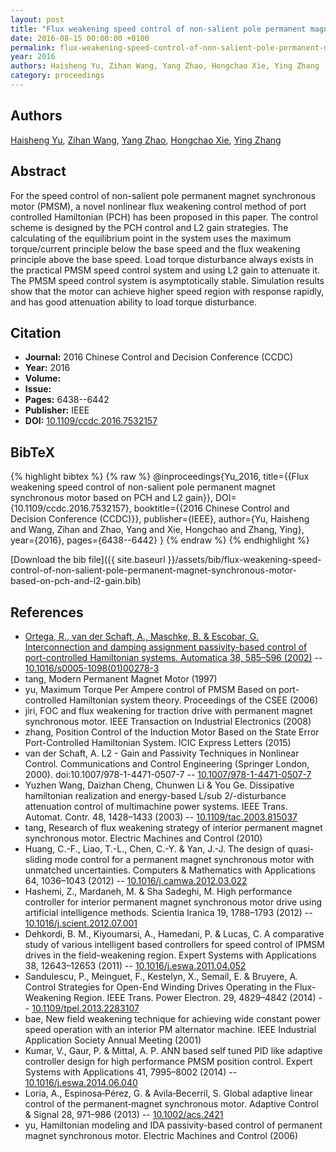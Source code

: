 ```yaml
---
layout: post
title: "Flux weakening speed control of non-salient pole permanent magnet synchronous motor based on PCH and L2 gain"
date: 2016-08-15 00:00:00 +0100
permalink: flux-weakening-speed-control-of-non-salient-pole-permanent-magnet-synchronous-motor-based-on-pch-and-l2-gain
year: 2016
authors: Haisheng Yu, Zihan Wang, Yang Zhao, Hongchao Xie, Ying Zhang
category: proceedings
---
```

 
## Authors
[Haisheng Yu](authors/haisheng-yu), [Zihan Wang](authors/zihan-wang), [Yang Zhao](authors/yang-zhao), [Hongchao Xie](authors/hongchao-xie), [Ying Zhang](authors/ying-zhang)
 
## Abstract
For the speed control of non-salient pole permanent magnet synchronous motor (PMSM), a novel nonlinear flux weakening control method of port controlled Hamiltonian (PCH) has been proposed in this paper. The control scheme is designed by the PCH control and L2 gain strategies. The calculating of the equilibrium point in the system uses the maximum torque/current principle below the base speed and the flux weakening principle above the base speed. Load torque disturbance always exists in the practical PMSM speed control system and using L2 gain to attenuate it. The PMSM speed control system is asymptotically stable. Simulation results show that the motor can achieve higher speed region with response rapidly, and has good attenuation ability to load torque disturbance.
 
## Citation
- **Journal:** 2016 Chinese Control and Decision Conference (CCDC)
- **Year:** 2016
- **Volume:** 
- **Issue:** 
- **Pages:** 6438--6442
- **Publisher:** IEEE
- **DOI:** [10.1109/ccdc.2016.7532157](https://doi.org/10.1109/ccdc.2016.7532157)
 
## BibTeX
{% highlight bibtex %}
{% raw %}
@inproceedings{Yu_2016,
  title={{Flux weakening speed control of non-salient pole permanent magnet synchronous motor based on PCH and L2 gain}},
  DOI={10.1109/ccdc.2016.7532157},
  booktitle={{2016 Chinese Control and Decision Conference (CCDC)}},
  publisher={IEEE},
  author={Yu, Haisheng and Wang, Zihan and Zhao, Yang and Xie, Hongchao and Zhang, Ying},
  year={2016},
  pages={6438--6442}
}
{% endraw %}
{% endhighlight %}
 
[Download the bib file]({{ site.baseurl }}/assets/bib/flux-weakening-speed-control-of-non-salient-pole-permanent-magnet-synchronous-motor-based-on-pch-and-l2-gain.bib)
 
## References
- [Ortega, R., van der Schaft, A., Maschke, B. & Escobar, G. Interconnection and damping assignment passivity-based control of port-controlled Hamiltonian systems. Automatica 38, 585–596 (2002)](interconnection-and-damping-assignment-passivity-based-control-of-port-controlled-hamiltonian-systems) -- [10.1016/s0005-1098(01)00278-3](https://doi.org/10.1016/s0005-1098(01)00278-3)
- tang, Modern Permanent Magnet Motor (1997)
- yu, Maximum Torque Per Ampere control of PMSM Based on port-controlled Hamiltonian system theory. Proceedings of the CSEE (2006)
- jiri, FOC and flux weakening for traction drive with permanent magnet synchronous motor. IEEE Transaction on Industrial Electronics (2008)
- zhang, Position Control of the Induction Motor Based on the State Error Port-Controlled Hamiltonian System. ICIC Express Letters (2015)
- van der Schaft, A. L2 - Gain and Passivity Techniques in Nonlinear Control. Communications and Control Engineering (Springer London, 2000). doi:10.1007/978-1-4471-0507-7 -- [10.1007/978-1-4471-0507-7](https://doi.org/10.1007/978-1-4471-0507-7)
- Yuzhen Wang, Daizhan Cheng, Chunwen Li & You Ge. Dissipative hamiltonian realization and energy-based L/sub 2/-disturbance attenuation control of multimachine power systems. IEEE Trans. Automat. Contr. 48, 1428–1433 (2003) -- [10.1109/tac.2003.815037](https://doi.org/10.1109/tac.2003.815037)
- tang, Research of flux weakening strategy of interior permanent magnet synchronous motor. Electric Machines and Control (2010)
- Huang, C.-F., Liao, T.-L., Chen, C.-Y. & Yan, J.-J. The design of quasi-sliding mode control for a permanent magnet synchronous motor with unmatched uncertainties. Computers &amp; Mathematics with Applications 64, 1036–1043 (2012) -- [10.1016/j.camwa.2012.03.022](https://doi.org/10.1016/j.camwa.2012.03.022)
- Hashemi, Z., Mardaneh, M. & Sha Sadeghi, M. High performance controller for interior permanent magnet synchronous motor drive using artificial intelligence methods. Scientia Iranica 19, 1788–1793 (2012) -- [10.1016/j.scient.2012.07.001](https://doi.org/10.1016/j.scient.2012.07.001)
- Dehkordi, B. M., Kiyoumarsi, A., Hamedani, P. & Lucas, C. A comparative study of various intelligent based controllers for speed control of IPMSM drives in the field-weakening region. Expert Systems with Applications 38, 12643–12653 (2011) -- [10.1016/j.eswa.2011.04.052](https://doi.org/10.1016/j.eswa.2011.04.052)
- Sandulescu, P., Meinguet, F., Kestelyn, X., Semail, E. & Bruyere, A. Control Strategies for Open-End Winding Drives Operating in the Flux-Weakening Region. IEEE Trans. Power Electron. 29, 4829–4842 (2014) -- [10.1109/tpel.2013.2283107](https://doi.org/10.1109/tpel.2013.2283107)
- bae, New field weakening technique for achieving wide constant power speed operation with an interior PM alternator machine. IEEE Industrial Application Society Annual Meeting (2001)
- Kumar, V., Gaur, P. & Mittal, A. P. ANN based self tuned PID like adaptive controller design for high performance PMSM position control. Expert Systems with Applications 41, 7995–8002 (2014) -- [10.1016/j.eswa.2014.06.040](https://doi.org/10.1016/j.eswa.2014.06.040)
- Loria, A., Espinosa‐Pérez, G. & Avila‐Becerril, S. Global adaptive linear control of the permanent‐magnet synchronous motor. Adaptive Control &amp; Signal 28, 971–986 (2013) -- [10.1002/acs.2421](https://doi.org/10.1002/acs.2421)
- yu, Hamiltonian modeling and IDA passivity-based control of permanent magnet synchronous motor. Electric Machines and Control (2006)

